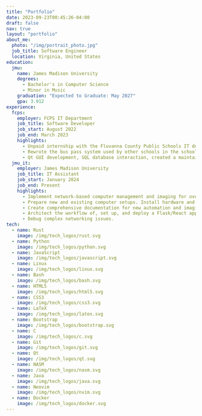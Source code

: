```yaml
---
title: "Portfolio"
date: 2023-09-23T00:45:26-04:00
draft: false
nav: true
layout: "portfolio"
about_me:
  photo: "/img/portrait_photo.jpg"
  job_title: Software Engineer
  location: Virginia, United States
education:
  jmu:
    name: James Madison University
    degrees:
      - Bachelor's in Computer Science
      - Minor in Music
    graduation: "Expected to Graduate: May 2027"
    gpa: 3.912
experience:
  fcps:
    employer: FCPS IT Department
    job_title: Software Developer
    job_start: August 2022
    job_end: March 2023
    highlights:
      - Unpaid internship with the Fluvanna County Public Schools IT department.
      - Rewrote the bus pass system used by other schools in the school system.
      - Qt GUI development, SQL database interaction, created a maintainable and well-documented codebase.
  jmu_it:
    employer: James Madison University
    job_title: IT Assistant
    job_start: January 2024
    job_end: Present
    highlights:
      - Implement network-based computer management and imaging for over 350 desktops across campus.
      - Prepare new and existing computer setups. Install hardware and software as needed.
      - Create comprehensive documentation for new automation and imaging techniques, server maintenance, and other critical services.
      - Architect the workflow of, set up, and deploy a Flask/React application with Docker on a remote server.
      - Debug complex networking issues.
tech:
  - name: Rust
    image: /img/tech_logos/rust.svg
  - name: Python
    image: /img/tech_logos/python.svg
  - name: JavaScript
    image: /img/tech_logos/javascript.svg
  - name: Linux
    image: /img/tech_logos/linux.svg
  - name: Bash
    image: /img/tech_logos/bash.svg
  - name: HTML5
    image: /img/tech_logos/html5.svg
  - name: CSS3
    image: /img/tech_logos/css3.svg
  - name: LaTeX
    image: /img/tech_logos/latex.svg
  - name: Bootstrap
    image: /img/tech_logos/bootstrap.svg
  - name: C
    image: /img/tech_logos/c.svg
  - name: Git
    image: /img/tech_logos/git.svg
  - name: Qt
    image: /img/tech_logos/qt.svg
  - name: NASM
    image: /img/tech_logos/nasm.svg
  - name: Java
    image: /img/tech_logos/java.svg
  - name: Neovim
    image: /img/tech_logos/nvim.svg
  - name: Docker
    image: /img/tech_logos/docker.svg
---
```

